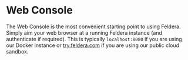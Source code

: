 # Web Console

The Web Console is the most convenient starting point to using Feldera. Simply
aim your web browser at a running Feldera instance (and authenticate if
required). This is typically `localhost:8080` if you are using our Docker
instance or [try.feldera.com](try.feldera.com) if you are using our public cloud sandbox.
